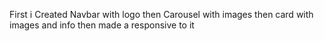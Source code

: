 First i Created Navbar with logo
then Carousel with images
then card with images and info
then made a responsive to it
